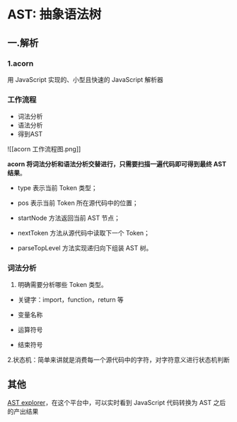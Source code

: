 # AST: 抽象语法树
## 一.解析
### 1.acorn
用 JavaScript 实现的、小型且快速的 JavaScript 解析器
### 工作流程
- 词法分析
- 语法分析
- 得到AST


![[acorn 工作流程图.png]]

**acorn 将词法分析和语法分析交替进行，只需要扫描一遍代码即可得到最终 AST 结果**。

-   type 表示当前 Token 类型；
    
-   pos 表示当前 Token 所在源代码中的位置；
    
-   startNode 方法返回当前 AST 节点；
    
-   nextToken 方法从源代码中读取下一个 Token；
    
-   parseTopLevel 方法实现递归向下组装 AST 树。

### 词法分析
1.  明确需要分析哪些 Token 类型。
-   关键字：import，function，return 等
    
-   变量名称
    
-   运算符号
    
-   结束符号

2.状态机：简单来讲就是消费每一个源代码中的字符，对字符意义进行状态机判断

## 其他
[AST explorer](https://astexplorer.net/)，在这个平台中，可以实时看到 JavaScript 代码转换为 AST 之后的产出结果